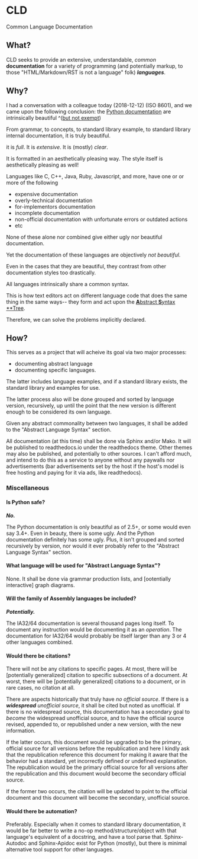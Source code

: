# CLD

Common Language Documentation

## What?

CLD seeks to provide an extensive, understandable, *common* **documentation** for a variety of programming (and potentially markup, to those "HTML/Markdown/RST is not a language" folk) ***languages***.

## Why?

I had a conversation with a colleague today (2018-12-12) (ISO 8601), and we came upon the following conclusion: the [Python documentation](https://docs.python.org) are intrinsically beautiful ^([but not exempt](./#do-we-exclude-py))

From grammar, to concepts, to standard library example, to standard library internal documentation, it is truly beautiful.

it is *full*. It is *extensive*. It is (mostly) *clear*.

It is formatted in an aesthetically pleasing way. The style itself is aesthetically pleasing as well!

Languages like C, C++, Java, Ruby, Javascript, and more, have one or or more of the following

* expensive documentation
* overly-technical documentation
* for-implementors documentation
* incomplete documentation
* non-official documentation with unfortunate errors or outdated actions
* etc

None of these alone nor combined give either ugly nor beautiful documentation.

Yet the documentation of these languages are objectively *not beautiful*.

Even in the cases that they are beautiful, they contrast from other documentation styles too drastically.

All languages intrinsically share a common syntax.

This is how text editors act on different language code that does the same thing in the same ways-- they form and act upon the [**A**bstract **S**yntax **Tree](https://en.wikipedia.org/wiki/Abstract_syntax_tree).

Therefore, we can solve the problems implicitly declared.

## How?

This serves as a project that will acheive its goal via two major processes:

* documenting abstract language
* documenting specific languages.

The latter includes language examples, and if a standard library exists, the standard library and examples for use.

The latter process also will be done grouped and sorted by language version, recursively, up until the point that the new version is different enough to be considered its own language.

Given any abstract commonality between two languages, it shall be added to the "Abstract Language Syntax" section.

All documentation (at this time) shall be done via Sphinx and/or Mako. It will be published to readthedocs.io under the readthedocs theme. Other themes may also be published, and potentially to other sources. I can't afford much, and intend to do this as a service to anyone without any paywalls nor advertisements (bar advertisements set by the host if the host's model is free hosting and paying for it via ads, like readthedocs).

### Miscellaneous

#### <a id="do-we-exclude-py"></a> Is Python safe?

***No.***

The Python documentation is only beautiful as of 2.5+, or some would even say 3.4+. Even in beauty, there is some ugly. And the Python documentation definitely has some ugly. Plus, it isn't grouped and sorted recursively by version, nor would it ever probably refer to the "Abstract Language Syntax" section.

#### What language will be used for "Abstract Language Syntax"?

None. It shall be done via grammar production lists, and [ootentially interactive] graph diagrams.

#### Will the family of Assembly languages be included?

***Potentially.***

The IA32/64 documentation is several thousand pages long itself. To document any instruction would be documenting it as an *operation*. The documentation for IA32/64 would probably be itself larger than any 3 or 4 other languages combined.

#### Would there be citations?

There will not be any citations to specific pages. At most, there will be [potentially generalized] citation to specific subsections of a document. At worst, there will be [potentially generalized] citations to a document, or in rare cases, no citation at all.

There are aspects historically that truly have *no official source*. If there is a ***widespread** unofficial source*, it shall be cited but noted as unofficial. If there is no widespread source, this documentation has a secondary goal to *become* the widespread unofficial source, and to have the official source revised, appended to, or republished under a new version, with the new information.

If the latter occurs, this document would be upgraded to be the primary, official source for all versions before the republication and here I kindly ask that the republication reference this document for making it aware that the behavior had a standard, yet incorrectly defined or undefined explanation. The republication would be the primary official source for all versions after the republication and this document would become the secondary official source.

If the former two occurs, the citation will be updated to point to the official document and this document will become the secondary, unofficial source.

#### Would there be automation?

Preferably. Especially when it comes to standard library documentation, it would be far better to write a no-op method/structure/object with that language's equivalent of a docstring, and have a tool parse that. Sphinx-Autodoc and Sphinx-Apidoc exist for Python (mostly), but there is minimal alternative tool support for other languages.
